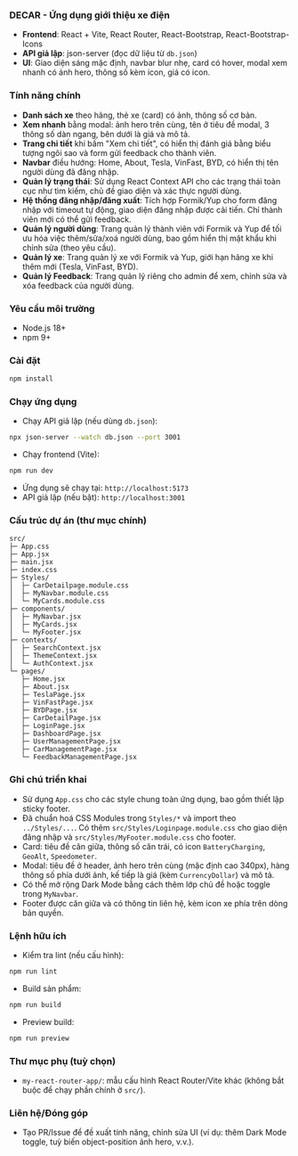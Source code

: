 ### DECAR - Ứng dụng giới thiệu xe điện

- **Frontend**: React + Vite, React Router, React-Bootstrap, React-Bootstrap-Icons
- **API giả lập**: json-server (đọc dữ liệu từ `db.json`)
- **UI**: Giao diện sáng mặc định, navbar blur nhẹ, card có hover, modal xem nhanh có ảnh hero, thông số kèm icon, giá có icon.

### Tính năng chính
- **Danh sách xe** theo hãng, thẻ xe (card) có ảnh, thông số cơ bản.
- **Xem nhanh** bằng modal: ảnh hero trên cùng, tên ở tiêu đề modal, 3 thông số dàn ngang, bên dưới là giá và mô tả.
- **Trang chi tiết** khi bấm "Xem chi tiết", có hiển thị đánh giá bằng biểu tượng ngôi sao và form gửi feedback cho thành viên.
- **Navbar** điều hướng: Home, About, Tesla, VinFast, BYD, có hiển thị tên người dùng đã đăng nhập.
- **Quản lý trạng thái**: Sử dụng React Context API cho các trạng thái toàn cục như tìm kiếm, chủ đề giao diện và xác thực người dùng.
- **Hệ thống đăng nhập/đăng xuất**: Tích hợp Formik/Yup cho form đăng nhập với timeout tự động, giao diện đăng nhập được cải tiến. Chỉ thành viên mới có thể gửi feedback.
- **Quản lý người dùng**: Trang quản lý thành viên với Formik và Yup để tối ưu hóa việc thêm/sửa/xoá người dùng, bao gồm hiển thị mật khẩu khi chỉnh sửa (theo yêu cầu).
- **Quản lý xe**: Trang quản lý xe với Formik và Yup, giới hạn hãng xe khi thêm mới (Tesla, VinFast, BYD).
- **Quản lý Feedback**: Trang quản lý riêng cho admin để xem, chỉnh sửa và xóa feedback của người dùng.

### Yêu cầu môi trường
- Node.js 18+
- npm 9+

### Cài đặt
```bash
npm install
```

### Chạy ứng dụng
- Chạy API giả lập (nếu dùng `db.json`):
```bash
npx json-server --watch db.json --port 3001
```
- Chạy frontend (Vite):
```bash
npm run dev
```
- Ứng dụng sẽ chạy tại: `http://localhost:5173`
- API giả lập (nếu bật): `http://localhost:3001`

### Cấu trúc dự án (thư mục chính)
```
src/
├─ App.css
├─ App.jsx
├─ main.jsx
├─ index.css
├─ Styles/
│  ├─ CarDetailpage.module.css
│  ├─ MyNavbar.module.css
│  └─ MyCards.module.css
├─ components/
│  ├─ MyNavbar.jsx
│  ├─ MyCards.jsx
│  └─ MyFooter.jsx
├─ contexts/
│  ├─ SearchContext.jsx
│  ├─ ThemeContext.jsx
│  └─ AuthContext.jsx
└─ pages/
   ├─ Home.jsx
   ├─ About.jsx
   ├─ TeslaPage.jsx
   ├─ VinFastPage.jsx
   ├─ BYDPage.jsx
   ├─ CarDetailPage.jsx
   ├─ LoginPage.jsx
   ├─ DashboardPage.jsx
   ├─ UserManagementPage.jsx
   ├─ CarManagementPage.jsx
   └─ FeedbackManagementPage.jsx
```

### Ghi chú triển khai
- Sử dụng `App.css` cho các style chung toàn ứng dụng, bao gồm thiết lập sticky footer.
- Đã chuẩn hoá CSS Modules trong `Styles/*` và import theo `../Styles/...`. Có thêm `src/Styles/Loginpage.module.css` cho giao diện đăng nhập và `src/Styles/MyFooter.module.css` cho footer.
- Card: tiêu đề căn giữa, thông số căn trái, có icon `BatteryCharging`, `GeoAlt`, `Speedometer`.
- Modal: tiêu đề ở header, ảnh hero trên cùng (mặc định cao 340px), hàng thông số phía dưới ảnh, kế tiếp là giá (kèm `CurrencyDollar`) và mô tả.
- Có thể mở rộng Dark Mode bằng cách thêm lớp chủ đề hoặc toggle trong `MyNavbar`.
- Footer được căn giữa và có thông tin liên hệ, kèm icon xe phía trên dòng bản quyền.

### Lệnh hữu ích
- Kiểm tra lint (nếu cấu hình):
```bash
npm run lint
```
- Build sản phẩm:
```bash
npm run build
```
- Preview build:
```bash
npm run preview
```

### Thư mục phụ (tuỳ chọn)
- `my-react-router-app/`: mẫu cấu hình React Router/Vite khác (không bắt buộc để chạy phần chính ở `src/`).

### Liên hệ/Đóng góp
- Tạo PR/Issue để đề xuất tính năng, chỉnh sửa UI (ví dụ: thêm Dark Mode toggle, tuỳ biến object-position ảnh hero, v.v.).
